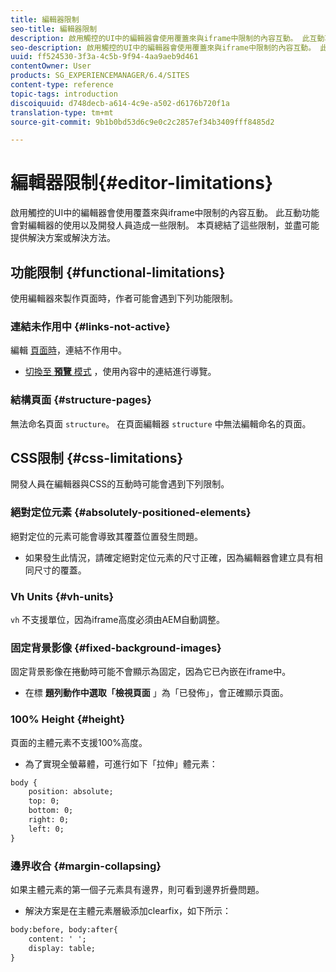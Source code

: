 ```yaml
---
title: 編輯器限制
seo-title: 編輯器限制
description: 啟用觸控的UI中的編輯器會使用覆蓋來與iframe中限制的內容互動。 此互動功能會對編輯器的使用以及開發人員造成一些限制。
seo-description: 啟用觸控的UI中的編輯器會使用覆蓋來與iframe中限制的內容互動。 此互動功能會對編輯器的使用以及開發人員造成一些限制。
uuid: ff524530-3f3a-4c5b-9f94-4aa9aeb9d461
contentOwner: User
products: SG_EXPERIENCEMANAGER/6.4/SITES
content-type: reference
topic-tags: introduction
discoiquuid: d748decb-a614-4c9e-a502-d6176b720f1a
translation-type: tm+mt
source-git-commit: 9b1b0bd53d6c9e0c2c2857ef34b3409fff8485d2

---
```



# 編輯器限制{#editor-limitations}

啟用觸控的UI中的編輯器會使用覆蓋來與iframe中限制的內容互動。 此互動功能會對編輯器的使用以及開發人員造成一些限制。 本頁總結了這些限制，並盡可能提供解決方案或解決方法。

## 功能限制 {#functional-limitations}

使用編輯器來製作頁面時，作者可能會遇到下列功能限制。

### 連結未作用中 {#links-not-active}

編輯 [頁面時](/help/sites-authoring/editing-content.md)，連結不作用中。

* [切換至 **預覽** 模式](/help/sites-authoring/editing-content.md#preview-mode) ，使用內容中的連結進行導覽。

### 結構頁面 {#structure-pages}

無法命名頁面 `structure`。 在頁面編輯器 `structure` 中無法編輯命名的頁面。

## CSS限制 {#css-limitations}

開發人員在編輯器與CSS的互動時可能會遇到下列限制。

### 絕對定位元素 {#absolutely-positioned-elements}

絕對定位的元素可能會導致其覆蓋位置發生問題。

* 如果發生此情況，請確定絕對定位元素的尺寸正確，因為編輯器會建立具有相同尺寸的覆蓋。

### Vh Units {#vh-units}

`vh` 不支援單位，因為iframe高度必須由AEM自動調整。

### 固定背景影像 {#fixed-background-images}

固定背景影像在捲動時可能不會顯示為固定，因為它已內嵌在iframe中。

* 在標 **題列動作中選取「檢視頁面** 」為「已發佈」，會正確顯示頁面。

### 100% Height {#height}

頁面的主體元素不支援100%高度。

* 為了實現全螢幕體，可進行如下「拉伸」體元素：

```xml
body {
    position: absolute;
    top: 0;
    bottom: 0;
    right: 0;
    left: 0;
}
```

### 邊界收合 {#margin-collapsing}

如果主體元素的第一個子元素具有邊界，則可看到邊界折疊問題。

* 解決方案是在主體元素層級添加clearfix，如下所示：

```xml
body:before, body:after{
    content: ' ';
    display: table;
}
```

